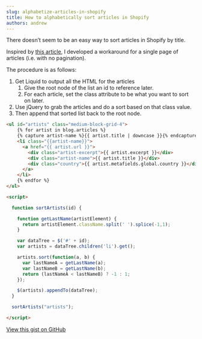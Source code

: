 ```yaml
---
slug: alphabetize-articles-in-shopify
title: How to alphabetically sort articles in Shopify
authors: andrew
---
```


There doesn’t seem to be an easy way to sort articles in Shopify by title.

Inspired by [this article](https://ecommerce.shopify.com/c/ecommerce-design/t/sort-a-blog-alphabetically-i-was-so-close-46449), I developed a workaround for a single page of articles (i.e. with no pagination).

The procedure is as follows:

<!--truncate-->


1. Get Liquid to output all the HTML for the articles
    1. Give the root node of the list an id to reference later.
    2. For each article, set the class attribute to be what you want to sort on later.
2. Use jQuery to grab the articles and do a sort based on that class value.
3. Then append that sorted list back to the root node.

```html title="shopify-article-sort.html"
<ul id="artists" class="medium-block-grid-4">
    {% for artist in blog.articles %}
    {% capture artist-name %}{{ artist.title | downcase }}{% endcapture %}
    <li class="{{artist-name}}">
      <a href="{{ artist.url }}">
        <div class="artist-excerpt">{{ artist.excerpt }}</div>
        <div class="artist-name">{{ artist.title }}</div>
        <div class="country">{{ artist.metafields.global.country }}</div>
      </a>
    </li>
    {% endfor %}
</ul>

<script>

  function sortArtists(id) {

    function getLastName(artistElement) {
      return artistElement.className.split(' ').splice(-1,1);
    }

    var dataTree = $('#' + id);
    var artists = dataTree.children('li').get();

    artists.sort(function(a, b) {
      var lastNameA = getLastName(a);
      var lastNameB = getLastName(b);
      return (lastNameA < lastNameB) ? -1 : 1;
    });

    $(artists).appendTo(dataTree);
  }

  sortArtists("artists");

</script>
```

[View this gist on GitHub](https://gist.github.com/magician11/0f400da0d1efed676314)